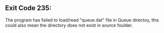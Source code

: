 ## Exit Code 235:
  The program has failed to load/read "queue.dat" file in Queue directoy, this could also mean the directory does not exist in source foulder.
